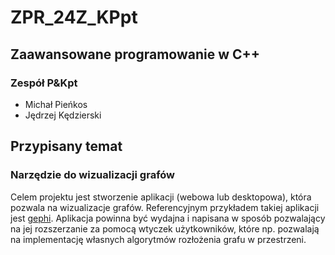 # ZPR_24Z_KPpt

## Zaawansowane programowanie w C++
### Zespół P&Kpt
- Michał Pieńkos
- Jędrzej Kędzierski

## Przypisany temat
### Narzędzie do wizualizacji grafów
Celem projektu jest stworzenie aplikacji (webowa lub desktopowa), która pozwala na wizualizacje grafów. Referencyjnym przykładem takiej aplikacji jest [gephi](https://gephi.org). Aplikacja powinna być wydajna i napisana w sposób pozwalający na jej rozszerzanie za pomocą wtyczek użytkowników, które np. pozwalają na implementację własnych algorytmów rozłożenia grafu w przestrzeni.